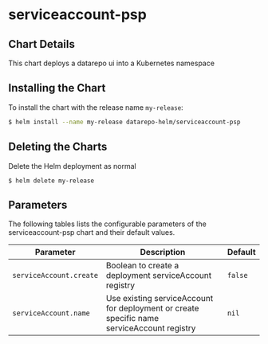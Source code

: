 # serviceaccount-psp

## Chart Details
This chart deploys a datarepo ui into a Kubernetes namespace

## Installing the Chart

To install the chart with the release name `my-release`:

```bash
$ helm install --name my-release datarepo-helm/serviceaccount-psp
```

## Deleting the Charts

Delete the Helm deployment as normal

```
$ helm delete my-release
```

## Parameters

The following tables lists the configurable parameters of the serviceaccount-psp chart and their default values.

|                   Parameter                   |                                                                                Description                                                                                |                            Default                            |
|-----------------------------------------------|---------------------------------------------------------------------------------------------------------------------------------------------------------------------------|---------------------------------------------------------------|
| `serviceAccount.create`                        | Boolean to create a deployment serviceAccount registry                                                                                                                                              | `false`                                                         |
| `serviceAccount.name`                        | Use existing serviceAccount for deployment or create specific name serviceAccount registry                                                                                                                                              | `nil`                                                         |
